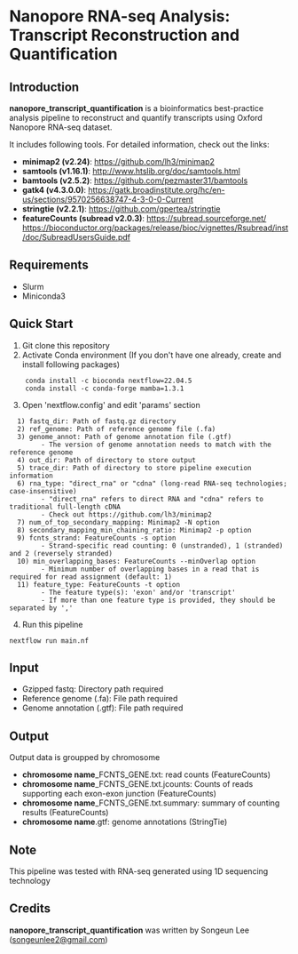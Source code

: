 # Nanopore RNA-seq Analysis: Transcript Reconstruction and Quantification


## Introduction
**nanopore_transcript_quantification** is a bioinformatics best-practice analysis pipeline to reconstruct and quantify transcripts using Oxford Nanopore RNA-seq dataset.

It includes following tools. For detailed information, check out the links:
  - **minimap2 (v2.24)**: https://github.com/lh3/minimap2
  - **samtools (v1.16.1)**: http://www.htslib.org/doc/samtools.html
  - **bamtools (v2.5.2)**: https://github.com/pezmaster31/bamtools
  - **gatk4 (v4.3.0.0)**: https://gatk.broadinstitute.org/hc/en-us/sections/9570256638747-4-3-0-0-Current
  - **stringtie (v2.2.1)**: https://github.com/gpertea/stringtie
  - **featureCounts (subread v2.0.3)**: https://subread.sourceforge.net/ https://bioconductor.org/packages/release/bioc/vignettes/Rsubread/inst/doc/SubreadUsersGuide.pdf


## Requirements
  - Slurm
  - Miniconda3


## Quick Start
1. Git clone this repository 
2. Activate Conda environment (If you don't have one already, create and install following packages)
```
    conda install -c bioconda nextflow=22.04.5
    conda install -c conda-forge mamba=1.3.1
``` 
3. Open 'nextflow.config' and edit 'params' section 
```
  1) fastq_dir: Path of fastq.gz directory
  2) ref_genome: Path of reference genome file (.fa) 
  3) genome_annot: Path of genome annotation file (.gtf)
        - The version of genome annotation needs to match with the reference genome
  4) out_dir: Path of directory to store output
  5) trace_dir: Path of directory to store pipeline execution information
  6) rna_type: "direct_rna" or "cdna" (long-read RNA-seq technologies; case-insensitive)
        - "direct_rna" refers to direct RNA and "cdna" refers to traditional full-length cDNA 
        - Check out https://github.com/lh3/minimap2
  7) num_of_top_secondary_mapping: Minimap2 -N option
  8) secondary_mapping_min_chaining_ratio: Minimap2 -p option
  9) fcnts_strand: FeatureCounts -s option
        - Strand-specific read counting: 0 (unstranded), 1 (stranded) and 2 (reversely stranded)
  10) min_overlapping_bases: FeatureCounts --minOverlap option
        - Minimum number of overlapping bases in a read that is required for read assignment (default: 1) 
  11) feature_type: FeatureCounts -t option
        - The feature type(s): 'exon' and/or 'transcript'
        - If more than one feature type is provided, they should be separated by ','  
```
4. Run this pipeline  
```
nextflow run main.nf
```


## Input
- Gzipped fastq: Directory path required
- Reference genome (.fa): File path required
- Genome annotation (.gtf): File path required 


## Output
Output data is groupped by chromosome
- **chromosome name**_FCNTS_GENE.txt: read counts (FeatureCounts)
- **chromosome name**_FCNTS_GENE.txt.jcounts: Counts of reads supporting each exon-exon junction (FeatureCounts)
- **chromosome name**_FCNTS_GENE.txt.summary: summary of counting results (FeatureCounts)
- **chromosome name**.gtf: genome annotations (StringTie)


## Note
 This pipeline was tested with RNA-seq generated using 1D sequencing technology 


## Credits
 **nanopore_transcript_quantification** was written by Songeun Lee (songeunlee2@gmail.com)
